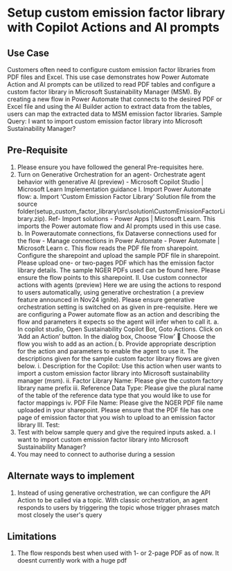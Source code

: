 # Setup custom emission factor library with Copilot Actions and AI prompts 
## Use Case
Customers often need to configure custom emission factor libraries from PDF files and Excel. This use case demonstrates how Power Automate Action and AI prompts can be utilized to read PDF tables and configure a custom factor library in Microsoft Sustainability Manager (MSM). By creating a new flow in Power Automate that connects to the desired PDF or Excel file and using the AI Builder action to extract data from the tables, users can map the extracted data to MSM emission factor libraries. 
Sample Query: I want to import custom emission factor library into Microsoft Sustainability Manager?

## Pre-Requisite
1.	Please ensure you have followed the general Pre-requisites here.
2.	Turn on Generative Orchestration for an agent- Orchestrate agent behavior with generative AI (preview) - Microsoft Copilot Studio | Microsoft Learn
Implementation guidance
I.	Import Power Automate flow:
a.	Import ‘Custom Emission Factor Library’ Solution file from the source folder(setup_custom_factor_library\src\solution\CustomEmissionFactorLibrary.zip). Ref- Import solutions - Power Apps | Microsoft Learn. This imports the Power automate flow and AI prompts used in this use case.
b.	In Powerautomate connections, fix Dataverse connections used for the flow - Manage connections in Power Automate - Power Automate | Microsoft Learn
c.	This flow reads the PDF file from sharepoint. Configure the sharepoint and upload the sample PDF file in sharepoint. Please upload one- or two-pages PDF which has the emission factor library details. The sample NGER PDFs used can be found here. Please ensure the flow points to this sharepoint.
II.	Use custom connector actions with agents (preview)
Here we are using the actions to respond to users automatically, using generative orchestration ( a preview feature announced in Nov24 ignite). Please ensure generative orchestration setting is switched on as given in pre-requisite.
Here we are configuring a Power automate flow as an action and describing the flow and  parameters it expects so the agent will infer when to call it.
a.	In copilot studio, Open Sustainability Copilot Bot, Goto Actions. Click on ‘Add an Action’ button. In the dialog box, Choose ‘Flow’  Choose the flow you wish to add as an action.(
b.	Provide appropriate description for the action and parameters to enable the agent to use it.  The descriptions given for the sample custom factor library flows are given below.
i.	Description for the Copilot: Use this action when user wants to import a custom emission factor library into Microsoft sustainability manager (msm).
ii.	Factor Library Name: Please give the custom factory library name prefix
iii.	Reference Data Type: Please give the plural name of the table of the reference data type that you would like to use for factor mappings
iv.	PDF File Name: Please give the NGER PDF file name uploaded in your sharepoint. Please ensure that the PDF file has one page of emission factor that you wish to upload to an emission factor library
III.	Test:
1.	Test with below sample query and give the required inputs asked.
a.	I want to import custom emission factor library into Microsoft Sustainability Manager?
2.	You may need to connect to authorise during a session

## Alternate ways to implement
1.	Instead of using generative orchestration, we can configure the API Action to be called via a topic. With classic orchestration, an agent responds to users by triggering the topic whose trigger phrases match most closely the user's query

## Limitations
1.	The flow responds best when used with 1- or 2-page PDF as of now. It doesnt currently work with a huge pdf

